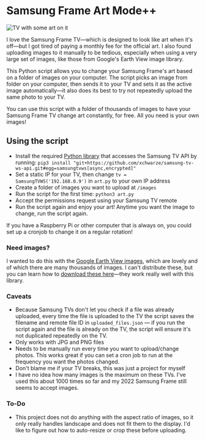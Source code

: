 # Samsung Frame Art Mode++
![TV with some art on it ](https://i.imgur.com/BunHdwb.jpeg)

I love the Samsung Frame TV—which is designed to look like art when it's off—but I got tired of paying a monthly fee for the official art. I also found uploading images to it manually to be tedious, especially when using a very large set of images, like those from Google's Earth View image library. 

This Python script allows you to change your Samsung Frame's art based on a folder of images on your computer. The script picks an image from folder on your computer, then sends it to your TV and sets it as the active image automatically—it also does its best to try not repeatedly upload the same photo to your TV. 

You can use this script with a folder of thousands of images to have your Samsung Frame TV change art constantly, for free. All you need is your own images!

## Using the script

- Install the required [Python library](https://github.com/xchwarze/samsung-tv-ws-api) that accesses the Samsung TV API by running: `pip3 install "git+https://github.com/xchwarze/samsung-tv-ws-api.git#egg=samsungtvws[async,encrypted]"`
- Set a static IP for your TV, then change `tv = SamsungTVWS('192.168.0.9')` in `art.py` to your own IP address
- Create a folder of images you want to upload at `/images`
- Run the script for the first time: `python3 art.py`
- Accept the permissions request using your Samsung TV remote
- Run the script again and enjoy your art! Anytime you want the image to change, run the script again.

If you have a Raspberry Pi or other computer that is always on, you could set up a cronjob to change it on a regular rotation!

### Need images?
I wanted to do this with the [Google Earth View images](https://earth.google.com/web/data=CiQSIhIgYWJiZTA3ZGNkODM3MTFlNmIzMmFhNWViMDBhYjQ5ZmM), which are lovely and of which there are many thousands of images. I can't distribute these, but you can learn how to [download these here](https://www.gtricks.com/earth/download-all-google-earth-view-wallpapers/)—they work really well with this library.

### Caveats

- Because Samsung TVs don't let you check if a file was already uploaded, every time the file is uploaded to the TV the script saves the filename and remote file ID in `uploaded_files.json` — if you run the script again and the file is already on the TV, the script will ensure it's not duplicated repeatedly on the TV.
- Only works with JPG and PNG files
- Needs to be manually run every time you want to upload/change photos. This works great if you can set a cron job to run at the frequency you want the photos changed. 
- Don't blame me if your TV breaks, this was just a project for myself
- I have no idea how many images is the maximum on these TVs. I've used this about 1000 times so far and my 2022 Samsung Frame still seems to accept images.

### To-Do

- This project does not do anything with the aspect ratio of images, so it only really handles landscape and does not fit them to the display. I'd like to figure out how to auto-resize or crop these before uploading.
